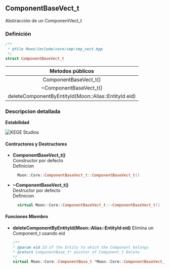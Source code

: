 ## **ComponentBaseVect_t**

Abstracción de un ComponentVect_t

### Definición

```C++
/**
 * @file Moon/include/core/cmp/cmp_vect.hpp
 */
struct ComponentBaseVect_t
```

| **Metodos públicos**                                 |
|:----------------------------------------------------:|
| ComponentBaseVect_t()                                |
| ~ComponentBaseVect_t()                               |
| deleteComponentByEntityId(Moon::Alias::EntityId eid) |

### **Descripcion detallada**

**Estabilidad**

![KEGE Studios](https://raw.githubusercontent.com/reitmas32/Moon/master/assets/stability/stability_2.png)

#### Contructores y Destructores

- **ComponentBaseVect_t()**<br>
  Constructor por defecto<br>
  Definicion
  ``` C++
    Moon::Core::ComponentBaseVect_t::ComponentBaseVect_t()
  ```

- **~ComponentBaseVect_t()**<br>
  Destructor por defecto<br>
  Definicion
  ``` C++
    virtual Moon::Core::ComponentBaseVect_t::~ComponentBaseVect_t()
  ```

#### Funciones Miembro
- **deleteComponentByEntityId(Moon::Alias::EntityId eid)**
    Elimina un Component_t usando eid
    ``` C++
    /**
    * @param eid Id of the Entity to which the Component belongs
    * @return ComponentBase_t* pointer of Component_t Delete
    */
    virtual Moon::Core::ComponentBase_t *Moon::Core::ComponentBaseVect_t::deleteComponentByEntityId(Moon::Alias::EntityId eid) = 0
    ```